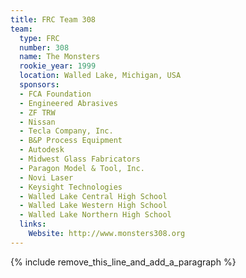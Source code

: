 ```yaml
---
title: FRC Team 308
team:
  type: FRC
  number: 308
  name: The Monsters
  rookie_year: 1999
  location: Walled Lake, Michigan, USA
  sponsors:
  - FCA Foundation
  - Engineered Abrasives
  - ZF TRW
  - Nissan
  - Tecla Company, Inc.
  - B&P Process Equipment
  - Autodesk
  - Midwest Glass Fabricators
  - Paragon Model & Tool, Inc.
  - Novi Laser
  - Keysight Technologies
  - Walled Lake Central High School
  - Walled Lake Western High School
  - Walled Lake Northern High School
  links:
    Website: http://www.monsters308.org
---
```


{% include remove_this_line_and_add_a_paragraph %}